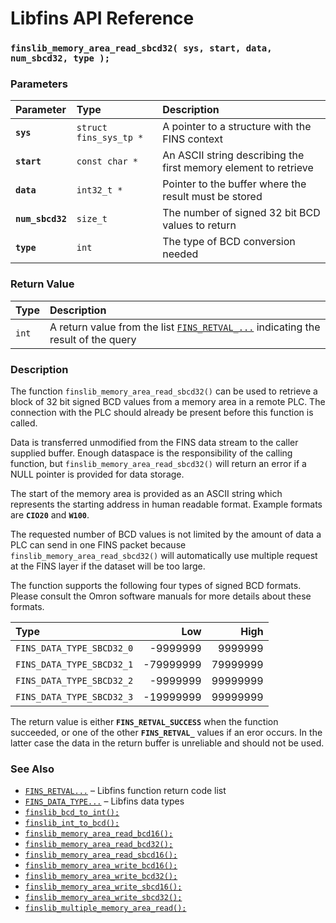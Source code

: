 # Libfins API Reference

### `finslib_memory_area_read_sbcd32( sys, start, data, num_sbcd32, type );`

### Parameters

| Parameter | Type | Description |
| :--- | :--- | :--- |
|**`sys`**|`struct fins_sys_tp *`|A pointer to a structure with the FINS context|
|**`start`**|`const char *`|An ASCII string describing the first memory element to retrieve|
|**`data`**|`int32_t *`|Pointer to the buffer where the result must be stored|
|**`num_sbcd32`**|`size_t`|The number of signed 32 bit BCD values to return|
|**`type`**|`int`|The type of BCD conversion needed|

### Return Value

| Type | Description |
| :--- | :--- |
|`int`|A return value from the list [`FINS_RETVAL_...`](FINS_RETVAL.md) indicating the result of the query|

### Description

The function `finslib_memory_area_read_sbcd32()` can be used to retrieve a block of 32 bit signed BCD values from a memory area in a remote PLC. The connection with the PLC should already be present before this function is called.

Data is transferred unmodified from the FINS data stream to the caller supplied buffer.  Enough dataspace is the responsibility of the calling function, but `finslib_memory_area_read_sbcd32()` will return an error if a NULL pointer is provided for data storage.

The start of the memory area is provided as an ASCII string which represents the starting address in human readable format. Example formats are **`CIO20`** and **`W100`**.

The requested number of BCD values is not limited by the amount of data a PLC can send in one FINS packet because `finslib_memory_area_read_sbcd32()` will automatically use multiple request at the FINS layer if the dataset will be too large.

The function supports the following four types of signed BCD formats. Please consult the Omron software manuals for more details about these formats.

|Type|Low|High|
|:---|---:|---:|
|`FINS_DATA_TYPE_SBCD32_0`|-9999999|9999999|
|`FINS_DATA_TYPE_SBCD32_1`|-79999999|79999999|
|`FINS_DATA_TYPE_SBCD32_2`|-9999999|99999999|
|`FINS_DATA_TYPE_SBCD32_3`|-19999999|99999999|

The return value is either **`FINS_RETVAL_SUCCESS`** when the function succeeded, or one of the other **`FINS_RETVAL_`** values if an eror occurs. In the latter case the data in the return buffer is unreliable and should not be used.

### See Also

* [`FINS_RETVAL...`](FINS_RETVAL.md) &ndash; Libfins function return code list
* [`FINS_DATA_TYPE...`](FINS_DATA_TYPE.md) &ndash; Libfins data types
* [`finslib_bcd_to_int();`](finslib_bcd_to_ind.md)
* [`finslib_int_to_bcd();`](finslib_int_to_bcd.md)
* [`finslib_memory_area_read_bcd16();`](finslib_memory_area_read_bcd16.md)
* [`finslib_memory_area_read_bcd32();`](finslib_memory_area_read_bcd32.md)
* [`finslib_memory_area_read_sbcd16();`](finslib_memory_area_read_sbcd16.md)
* [`finslib_memory_area_write_bcd16();`](finslib_memory_area_write_bcd16.md)
* [`finslib_memory_area_write_bcd32();`](finslib_memory_area_write_bcd32.md)
* [`finslib_memory_area_write_sbcd16();`](finslib_memory_area_write_sbcd16.md)
* [`finslib_memory_area_write_sbcd32();`](finslib_memory_area_write_sbcd32.md)
* [`finslib_multiple_memory_area_read();`](finslib_multiple_memory_area_read.md)
